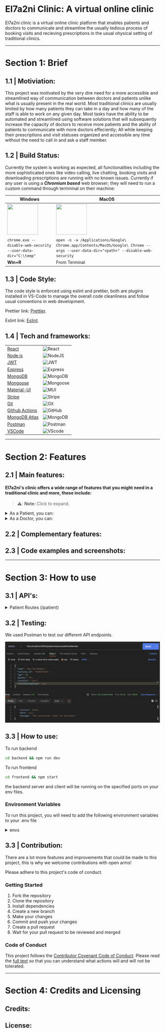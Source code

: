 # El7a2ni Clinic: A virtual online clinic

El7a2ni clinic is a virtual online clinic platform that enables patients and doctors to communicate and streamline the usually tedious process of booking visits and recieving prescriptions in the usual ohysical setting of traditional clinics.

---

# Section 1: Brief

## 1.1 | Motiviation:

This project was motivated by the very dire need for a more accessible and streamlined way of communication between doctors and patients unlike what is usually present in the real world. Most traditional clinics are usually limited by how many patients they can take in a day and how many of the staff is able to work on any given day. Most tasks have the ability to be automated and streamlined using software solutions that will subsequently increase the capacity of doctors to receive more patients and the ability of patients to communicate with more doctors effeciently; All while keeping their prescriptions and visit statuses organized and accessible any time without the need to call in and ask a staff member.

## 1.2 | Build Status:

Currently the system is working as expected, all functionalities including the more sophisticated ones like video calling, live chatting, booking visits and downloading prescriptions are running with no known issues. Currently if any user is using a _**Chromium based**_ web browser; they will need to run a custom command through termninal on their machine:

| Windows                                                                                                   | MacOS                                                                                                                              |
| --------------------------------------------------------------------------------------------------------- | ---------------------------------------------------------------------------------------------------------------------------------- |
| <img src="https://www.pngall.com/wp-content/uploads/10/Windows-11-PNG-File.png" width="100" height="100"> | <img src="https://upload.wikimedia.org/wikipedia/commons/c/c9/Finder_Icon_macOS_Big_Sur.png" width="100" height="100">             |
| `chrome.exe --disable-web-security --user-data-dir="C:\temp"`                                             | `open -n -a /Applications/Google\ Chrome.app/Contents/MacOS/Google\ Chrome --args --user-data-dir="<path>" --disable-web-security` |
| **Win+R**                                                                                                 | From Terminal                                                                                                                      |

## 1.3 | Code Style:

The code style is enforced using eslint and prettier, both are plugins installed in VS-Code to manage the overall code cleanliness and follow usual conventions in web development.

Prettier link: [Prettier](https://marketplace.visualstudio.com/items?itemName=esbenp.prettier-vscode).

Eslint link: [Eslint](https://marketplace.visualstudio.com/items?itemName=dbaeumer.vscode-eslint).

## 1.4 | Tech and frameworks:

|                                                      |                                                                                                                      |
| ---------------------------------------------------- | -------------------------------------------------------------------------------------------------------------------- |
| [React](https://reactjs.org/)                        | ![React](https://img.shields.io/badge/React-20232A?style=for-the-badge&logo=react&logoColor=61DAFB)                  |
| [Node.js](https://nodejs.org/en/)                    | ![NodeJS](https://img.shields.io/badge/node.js-6DA55F?style=for-the-badge&logo=node.js&logoColor=white)              |
| [JWT](https://jwt.io/)                               | ![JWT](https://img.shields.io/badge/JWT-black?style=for-the-badge&logo=JSON%20web%20tokens)                          |
| [Express](https://expressjs.com/)                    | ![Express](https://img.shields.io/badge/Express.js-404D59?style=for-the-badge)                                       |
| [MongoDB](https://www.mongodb.com/)                  | ![MongoDB](https://img.shields.io/badge/MongoDB-%234ea94b.svg?style=for-the-badge&logo=mongodb&logoColor=white)      |
| [Mongoose](https://mongoosejs.com/)                  | ![Mongoose](https://img.shields.io/badge/Mongoose-black.svg?style=for-the-badge&logo=mongoose&logoColor=orange)      |
| [Material-UI](https://material-ui.com/)              | ![MUI](https://img.shields.io/badge/MUI-%230081CB.svg?style=for-the-badge&logo=mui&logoColor=white)                  |
| [Stripe](https://stripe.com/)                        | ![Stripe](https://img.shields.io/badge/Stripe-626CD9?style=for-the-badge&logo=Stripe&logoColor=white)                |
| [Git](https://git-scm.com/)                          | ![Git](https://img.shields.io/badge/git-%23F05033.svg?style=for-the-badge&logo=git&logoColor=white)                  |
| [Github Actions](github.com/features/actions)        | ![GitHub](https://img.shields.io/badge/github-%23121011.svg?style=for-the-badge&logo=github&logoColor=white)         |
| [MongoDB Atlas](https://www.mongodb.com/cloud/atlas) | ![MongoDB](https://img.shields.io/badge/MongoDB%20Atlas-white.svg?style=for-the-badge&logo=mongodb&logoColor=green)  |
| [Postman](https://www.postman.com/)                  | ![Postman](https://img.shields.io/badge/postman-black.svg?style=for-the-badge&logo=postman&logoColor=orange)         |
| [VSCode](https://code.visualstudio.com/)             | ![VScode](https://img.shields.io/badge/VS%20code-black.svg?style=for-the-badge&logo=visualstudiocode&logoColor=blue) |

---

# Section 2: Features

## 2.1 | Main features:

#### El7a2ni's clinic offers a wide range of features that you might need in a traditional clinic and more, these include:

> ⚠️: **Note:** Click to expand.

<details>
    
 <summary> As a Patient, you can: </summary>
 
  - Reserve and book slots for visits or checkups.
  - Start a video conference with a doctor.
  - Upload and download prescriptions and medical health history documents.
  - Subscribeto health packages for yourself or family members.
  - Get a virtual wallet for payments.
  - Live text chat with a doctor.
  - Link other accounts as family members and relatives.
  - Save credit cards for future payments.
  - Find any doctors in any fields.
  - Claim refunds on eligible items.
    
</details>

<details>
    
 <summary> As a Doctor, you can: </summary>
 
  - Checkout and update reserved slots on your schedule.
  - 
    
</details>


## 2.2 | Complementary features:

## 2.3 | Code examples and screenshots:

---

# Section 3: How to use

## 3.1 | API's:

<details>
    <summary>
        Patient Routes (/patient)
    </summary>

`router.post(
  "/:username/healthrecords"
)` Allows a patient to upload his/her health records

`router.delete("/:username/healthrecords/:recordId")`

`router.get("/:username/healthrecords")`

router.get("/:username/bookingOptions", getPatientBookingOptions);
router.get("/freeAppointments", getAllFreeDocAppointments);
router.get("/:username", getPatientAPI);
router.get("/getByID/:id", getPatientAPIByID);
router.get("/email/:username", getPatientemUsername);
router.get("/:username/appointments", getAllAppointments);
router.get("/:username/appointments/date", getAppointmentsByDate);
router.get("/:username/appointments/status", getAppointmentsByStatus);
router.post("/:username/doctors", viewAllDoctors);
router.post("/:username/doctors/available", viewAllDoctorsAvailable);
router.post("/createDoc", createDoc); // TESTING PURPOSES ONLY
router.post("/:username/bookAppointment", bookAppointment);
router.post("/:username/tempBook", tempBookAppointment); // TESTING PURPOSES ONLY
router.post("/:username/reschduleAppointment", rescheduleAppointment);
router.delete(
"/:username/appointments/:doctor_id/:appointment_id",
cancelAppointment
);
router.post("/:username/requestFollowUp", requestFollowUp);
router.post("/:username/tempRequestFollowUp", tempRequestFollowUp); // TESTING PURPOSES ONLY
router.put("/:username/editWalletBalance", editWalletBalance);
router.get("/transitPay/:transit_id", getTransitData);
router.post("/:username/docFollowUpPay", payDoctorScheduledFollowUp);
router.post("/:username/tempDocFollowUpPay", tempPayDoctorFollowUp);

//add family member route
router.patch("/:username/addFamMember", addFamMember);

//link family member route
router.patch("/:username/linkFamMember", linkFamMember);

//get family members route
router.get("/:username/getFamMember", getFamMembers);

//get prescriptions route
router.get("/:username/prescriptions", getPrescriptions);

//subscribe health package route (temp and will be removed )
router.post("/:username/subscriptions/transitSub", tempSub);
router.post("/:username/subscriptions/subscribe", actualSub);

//cancel health package subscription route
router.patch("/:username/subscriptions/cancel", cancelHealthPackage);

//add family member route
router.patch("/:username/addFamMember", addFamMember);

//send email
router.patch("/:sendEmail", sendEmail);

router.post("/:addNotification",AddNotification);

router.get("/getAllUnseenNotifications/:username",getAllUnseenNotifications);

router.patch("/markNotificationAsSeen/:username/:notificationId",markNotificationAsSeen);`

</details>

## 3.2 | Testing:

We used Postman to test our different API endpoints.

![Example of a Postman test](image.png)

## 3.3 | How to use:

To run backend

```bash
cd backend && npm run dev
```

To run frontend

```bash
cd frontend && npm start
```

the backend server and client will be running on the specified ports on your env files.

### Environment Variables

To run this project, you will need to add the following environment variables to your .env file

<details>
    <summary>
        envs
    </summary>

`DATABASE_URL`

`PORT`

`VIDEO_PORT`

`SOCKET_PORT`

</details>

## 3.3 | Contribution:

There are a lot more features and improvements that could be made to this project, this is why we welcome contributions with open arms!

Please adhere to this project's code of conduct.

### Getting Started

1. Fork the repository
2. Clone the repository
3. Install dependencies
4. Create a new branch
5. Make your changes
6. Commit and push your changes
7. Create a pull request
8. Wait for your pull request to be reviewed and merged

### Code of Conduct

This project follows the [Contributor Covenant Code of Conduct](https://www.contributor-covenant.org/version/2/0/code_of_conduct/). Please read the [full text](https://www.contributor-covenant.org/version/2/0/code_of_conduct/) so that you can understand what actions will and will not be tolerated.

---

# Section 4: Credits and Licensing

## Credits:

## License:
